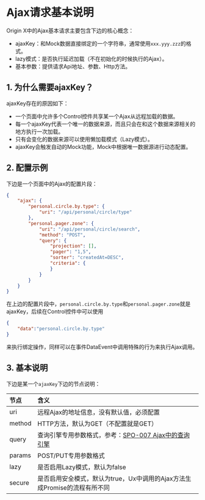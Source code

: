 # Ajax请求基本说明

Origin X中的Ajax基本请求主要包含下边的核心概念：

* ajaxKey：和Mock数据直接绑定的一个字符串，通常使用`xxx.yyy.zzz`的格式。
* lazy模式：是否执行延迟加载（不在初始化的时候执行的Ajax）。
* 基本参数：提供请求Api地址、参数、Http方法。

## 1. 为什么需要ajaxKey？

ajaxKey存在的原因如下：

* 一个页面中允许多个Control控件共享某一个Ajax从远程加载的数据。
* 每一个ajaxKey代表一个唯一的数据来源，而且只会在和这个数据来源相关的地方执行一次加载。
* 只有会变化的数据来源可以使用懒加载模式（Lazy模式）。
* ajaxKey会触发自动的Mock功能，Mock中根据唯一数据源进行动态配置。

## 2. 配置示例

下边是一个页面中的Ajax的配置片段：

```json
{
    "ajax": {
        "personal.circle.by.type": {
            "uri": "/api/personal/circle/type"
        },
        "personal.pager.zone": {
            "uri": "/api/personal/circle/search",
            "method": "POST",
            "query": {
                "projection": [],
                "pager": "1,5",
                "sorter": "createdAt=DESC",
                "criteria": {
                }
            }
        }
    }
}
```

在上边的配置片段中，`personal.circle.by.type`和`personal.pager.zone`就是ajaxKey，后续在Control控件中可以使用

```json
{
    "data":"personal.circle.by.type"
}
```

来执行绑定操作，同样可以在事件DataEvent中调用特殊的行为来执行Ajax调用。

## 3. 基本说明

下边是某一个`ajaxKey`下边的节点说明：

| 节点 | 含义 |
| :--- | :--- |
| uri | 远程Ajax的地址信息，没有默认值，必须配置 |
| method | HTTP方法，默认为GET（不配置就是GET） |
| query | 查询引擎专用参数格式，参考：[SPO-007 Ajax中的查询引擎](/specification/3-origin-xgui-fan/spo-007-ajaxzhong-de-cha-xun-yin-qing.html) |
| params | POST/PUT专用参数格式 |
| lazy | 是否启用Lazy模式，默认为false |
| secure | 是否启用安全模式，默认为true，Ux中调用的Ajax方法生成Promise的流程有所不同 |




